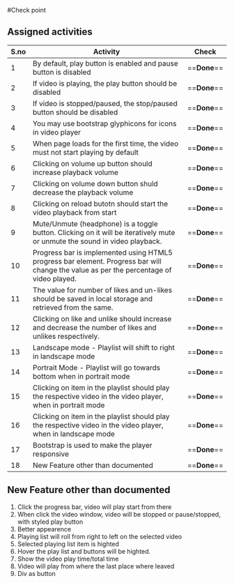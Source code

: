 #Check point

## Assigned activities

S.no |  Activity   |    Check           
---|---|---
1 | By default, play button is enabled and pause button is disabled | ==**Done**==
2 | If video is playing, the play button should be disabled | ==**Done**==
3 | If video is stopped/paused, the stop/paused button should be disabled | ==**Done**==
4 | You may use bootstrap glyphicons for icons in video player | ==**Done**==
5 | When page loads for the first time, the video must not start playing by default | ==**Done**==
6 | Clicking on volume up button should increase playback volume | ==**Done**==
7 | Clicking on volume down button shuld decrease the playback volume | ==**Done**==
8 | Clicking on reload butotn should start the video playback from start | ==**Done**==
9 | Mute/Unmute (headphone) is a toggle button. Clicking on it will be iteratively mute or unmute the sound in video playback. | ==**Done**==
10 | Progress bar is implemented using HTML5 progress bar element. Progress bar will change the value as per the percentage of video played. | ==**Done**==
11 | The value for number of likes and un-likes should be saved in local storage and retrieved from the same. | ==**Done**==
12 | Clicking on like and unlike should increase and decrease the number of likes and unlikes respectively. | ==**Done**==
13 | Landscape mode - Playlist will shift to right in landscape mode | ==**Done**==
14 | Portrait Mode - Playlist will go towards bottom when in portrait mode | ==**Done**==
15 | Clicking on item in the playlist should play the respective video in the video player, when in portrait mode | ==**Done**==
16 | Clicking on item in the playlist should play the respective video in the video player, when in landscape mode | ==**Done**==
17 | Bootstrap is used to make the player responsive | ==**Done**==
18 | New Feature other than documented | ==**Done**==

## New Feature other than documented

1. Click the progress bar, video will play start from there
2. When click the video window, video will be stopped or pause/stopped, with styled play button
3. Better appearence
4. Playing list will roll from right to left on the selected video
5. Selected playing list item is highted
6. Hover the play list and buttons will be highted.
7. Show the video play time/total time
8. Video will play from where the last place where leaved
9. Div as button
